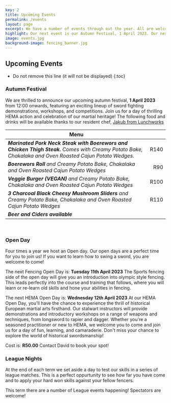 ```yaml
---
key: 2
title: Upcoming Events
permalink: /events
layout: page
excerpt: We have a number of events through out the year. All are welcome to join us on our Open Days to get a taste and sense of what we do. Please contact us to book your place in the Open day session!
highlight: Our next event is our Autumn Festival, 1 April 2023. Our next fencing open day is on the 11th April 2023. Our next HEMA open day is on the 12th April 2023. Please contact David to book your spot!
image: events.jpg
background-image: fencing_banner.jpg
---
```


## Upcoming Events

* Do not remove this line (it will not be displayed)
{:toc}

### Autumn Festival
We are thrilled to announce our upcoming autumn festival, **1 April 2023** from 12:00 onwards, featuring an exciting lineup of sword fighting demonstrations, workshops, and competitions. Join us for a day of thrilling HEMA action and celebration of our martial heritage!
The following food and drinks will be available thanks to our resident chef, [Jakub from Lunchworks](https://lunchworks.co.za/ )

|  Menu      |   |
| ------------- | -----:|
| *__Marinated Pork Neck Steak with Boerewors and Chicken Thigh Steak.__ Comes with Creamy Potato Bake, Chakalaka and Oven Roasted Cajun Potato Wedges.* | R140 |
| *__Boerewors Roll__ and Creamy Potato Bake, Chakalaka and Oven Roasted Cajun Potato Wedges* | R90 |
| *__Veggie Burger (VEGAN)__ and Creamy Potato Bake, Chakalaka and Oven Roasted Cajun Potato Wedges*|  R100 |
| *__3 Charcoal Black Cheesy Mushroom Sliders__ and Creamy Potato Bake, Chakalaka and Oven Roasted Cajun Potato Wedges*|  R110 |
| *__Beer and Ciders available__* | |

<br/>

### Open Day  
Four times a year we host an Open day. Our open days are a perfect time for you to join us! If you want to learn how to swing a sword, you are welcome to come!

The next Fencing Open Day is: **Tuesday 11th April 2023**
The Sports fencing side of the open day will give you an introduction into olympic style fencing. This leads perfectly into the course and training that follows, where you will learn or re-learn old skills and hone your abilities in fencing.

The next HEMA Open Day is: **Wednesday 12th April 2023**
At our HEMA Open Day, you'll have the chance to experience the thrill of historical European martial arts firsthand. Our stalwart instructors will provide demonstrations and introductory workshops on a range of weapons and techniques, from longsword to rapier and dagger. Whether you're a seasoned practitioner or new to HEMA, we welcome you to come and join us for a day of fun, learning, and camaraderie. Don't miss your chance to explore the world of historical swordsmanship!

Cost is: **R50.00**
Contact David to book your spot!

### League Nights

At the end of each term we set aside a day to test our skills in a series of league matches. This is a perfect oppurtunity to see how far you have come and to apply your hard won skills against your fellow fencers.

This term there are a number of League events happening! Spectators are welcome!

